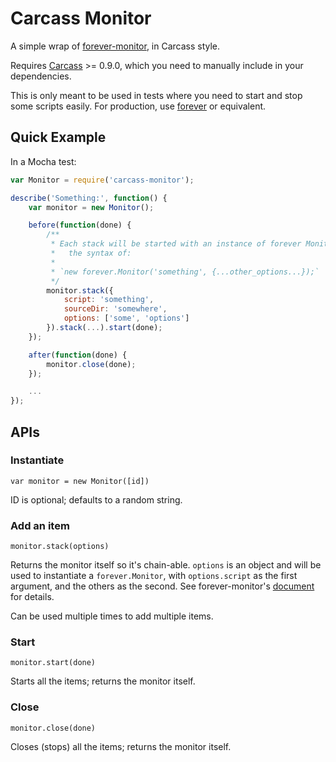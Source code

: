 # Carcass Monitor

A simple wrap of [forever-monitor](https://github.com/nodejitsu/forever-monitor), in Carcass style.

Requires [Carcass](https://github.com/devo-ps/carcass) >= 0.9.0, which you need to manually include in your dependencies.

This is only meant to be used in tests where you need to start and stop some scripts easily. For production, use [forever](https://github.com/nodejitsu/forever) or equivalent.

## Quick Example

In a Mocha test:

```js
var Monitor = require('carcass-monitor');

describe('Something:', function() {
    var monitor = new Monitor();

    before(function(done) {
        /**
         * Each stack will be started with an instance of forever Monitor, in
         *   the syntax of:
         *
         * `new forever.Monitor('something', {...other_options...});`
         */
        monitor.stack({
            script: 'something',
            sourceDir: 'somewhere',
            options: ['some', 'options']
        }).stack(...).start(done);
    });

    after(function(done) {
        monitor.close(done);
    });

    ...
});
```

## APIs

### Instantiate

`var monitor = new Monitor([id])`

ID is optional; defaults to a random string.

### Add an item

`monitor.stack(options)`

Returns the monitor itself so it's chain-able. `options` is an object and will be used to instantiate a `forever.Monitor`, with `options.script` as the first argument, and the others as the second. See forever-monitor's [document](https://github.com/nodejitsu/forever-monitor#usage) for details.

Can be used multiple times to add multiple items.

### Start

`monitor.start(done)`

Starts all the items; returns the monitor itself.

### Close

`monitor.close(done)`

Closes (stops) all the items; returns the monitor itself.
